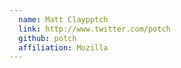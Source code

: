 ```yaml
---
  name: Matt Claypptch
  link: http://www.twitter.com/potch
  github: potch
  affiliation: Mozilla
---
```


